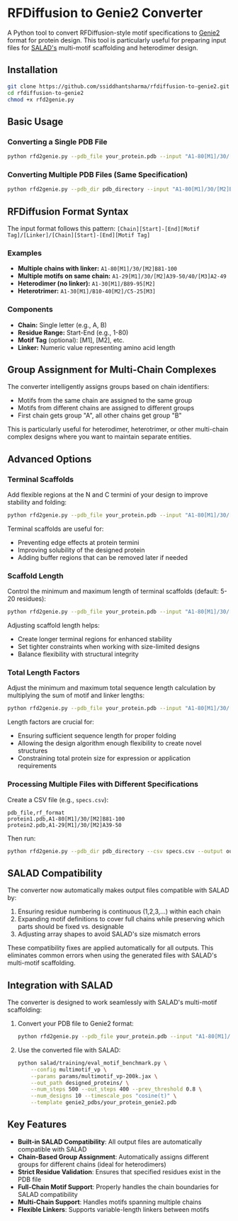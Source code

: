 # RFDiffusion to Genie2 Converter

A Python tool to convert RFDiffusion-style motif specifications to [Genie2](https://github.com/aqlaboratory/genie2) format for protein design. This tool is particularly useful for preparing input files for [SALAD's](https://github.com/mjendrusch/salad) multi-motif scaffolding and heterodimer design.

## Installation

```bash
git clone https://github.com/ssiddhantsharma/rfdiffusion-to-genie2.git
cd rfdiffusion-to-genie2
chmod +x rfd2genie.py
```

## Basic Usage

### Converting a Single PDB File

```bash
python rfd2genie.py --pdb_file your_protein.pdb --input "A1-80[M1]/30/[M2]B81-100" --output output_dir
```

### Converting Multiple PDB Files (Same Specification)

```bash
python rfd2genie.py --pdb_dir pdb_directory --input "A1-80[M1]/30/[M2]B81-100" --output output_dir
```

## RFDiffusion Format Syntax

The input format follows this pattern: `[Chain][Start]-[End][Motif Tag]/[Linker]/[Chain][Start]-[End][Motif Tag]`

### Examples

- **Multiple chains with linker:** `A1-80[M1]/30/[M2]B81-100`
- **Multiple motifs on same chain:** `A1-29[M1]/30/[M2]A39-50/40/[M3]A2-49`
- **Heterodimer (no linker):** `A1-30[M1]/B89-95[M2]`
- **Heterotrimer:** `A1-30[M1]/B10-40[M2]/C5-25[M3]`

### Components

- **Chain:** Single letter (e.g., A, B)
- **Residue Range:** Start-End (e.g., 1-80)
- **Motif Tag** (optional): [M1], [M2], etc.
- **Linker:** Numeric value representing amino acid length

## Group Assignment for Multi-Chain Complexes

The converter intelligently assigns groups based on chain identifiers:

- Motifs from the same chain are assigned to the same group
- Motifs from different chains are assigned to different groups
- First chain gets group "A", all other chains get group "B"

This is particularly useful for heterodimer, heterotrimer, or other multi-chain complex designs where you want to maintain separate entities.

## Advanced Options

### Terminal Scaffolds

Add flexible regions at the N and C termini of your design to improve stability and folding:

```bash
python rfd2genie.py --pdb_file your_protein.pdb --input "A1-80[M1]/30/[M2]B81-100" --output output_dir --add_terminal_scaffolds
```

Terminal scaffolds are useful for:
- Preventing edge effects at protein termini
- Improving solubility of the designed protein
- Adding buffer regions that can be removed later if needed

### Scaffold Length

Control the minimum and maximum length of terminal scaffolds (default: 5-20 residues):

```bash
python rfd2genie.py --pdb_file your_protein.pdb --input "A1-80[M1]/30/[M2]B81-100" --output output_dir --min_scaffold 10 --max_scaffold 30
```

Adjusting scaffold length helps:
- Create longer terminal regions for enhanced stability
- Set tighter constraints when working with size-limited designs
- Balance flexibility with structural integrity

### Total Length Factors

Adjust the minimum and maximum total sequence length calculation by multiplying the sum of motif and linker lengths:

```bash
python rfd2genie.py --pdb_file your_protein.pdb --input "A1-80[M1]/30/[M2]B81-100" --output output_dir --min_factor 1.2 --max_factor 2.0
```

Length factors are crucial for:
- Ensuring sufficient sequence length for proper folding
- Allowing the design algorithm enough flexibility to create novel structures
- Constraining total protein size for expression or application requirements

### Processing Multiple Files with Different Specifications

Create a CSV file (e.g., `specs.csv`):
```
pdb_file,rf_format
protein1.pdb,A1-80[M1]/30/[M2]B81-100
protein2.pdb,A1-29[M1]/30/[M2]A39-50
```

Then run:
```bash
python rfd2genie.py --pdb_dir pdb_directory --csv specs.csv --output output_dir
```

## SALAD Compatibility

The converter now automatically makes output files compatible with SALAD by:

1. Ensuring residue numbering is continuous (1,2,3,...) within each chain
2. Expanding motif definitions to cover full chains while preserving which parts should be fixed vs. designable
3. Adjusting array shapes to avoid SALAD's size mismatch errors

These compatibility fixes are applied automatically for all outputs. This eliminates common errors when using the generated files with SALAD's multi-motif scaffolding.

## Integration with SALAD

The converter is designed to work seamlessly with SALAD's multi-motif scaffolding:

1. Convert your PDB file to Genie2 format:
   ```bash
   python rfd2genie.py --pdb_file your_protein.pdb --input "A1-80[M1]/30/[M2]B81-100" --output genie2_pdbs
   ```

2. Use the converted file with SALAD:
   ```bash
   python salad/training/eval_motif_benchmark.py \
       --config multimotif_vp \
       --params params/multimotif_vp-200k.jax \
       --out_path designed_proteins/ \
       --num_steps 500 --out_steps 400 --prev_threshold 0.8 \
       --num_designs 10 --timescale_pos "cosine(t)" \
       --template genie2_pdbs/your_protein_genie2.pdb
   ```

## Key Features

- **Built-in SALAD Compatibility**: All output files are automatically compatible with SALAD
- **Chain-Based Group Assignment**: Automatically assigns different groups for different chains (ideal for heterodimers)
- **Strict Residue Validation**: Ensures that specified residues exist in the PDB file
- **Full-Chain Motif Support**: Properly handles the chain boundaries for SALAD compatibility
- **Multi-Chain Support**: Handles motifs spanning multiple chains
- **Flexible Linkers**: Supports variable-length linkers between motifs

